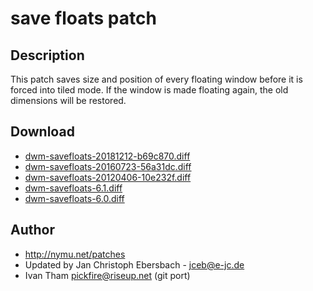 save floats patch
=================

Description
-----------
This patch saves size and position of every floating window before it is forced
into tiled mode. If the window is made floating again, the old dimensions will
be restored.

Download
--------
* [dwm-savefloats-20181212-b69c870.diff](dwm-savefloats-20181212-b69c870.diff)
* [dwm-savefloats-20160723-56a31dc.diff](dwm-savefloats-20160723-56a31dc.diff)
* [dwm-savefloats-20120406-10e232f.diff](dwm-savefloats-20120406-10e232f.diff)
* [dwm-savefloats-6.1.diff](dwm-savefloats-6.1.diff)
* [dwm-savefloats-6.0.diff](dwm-savefloats-6.0.diff)

Author
------
* http://nymu.net/patches
* Updated by Jan Christoph Ebersbach - <jceb@e-jc.de>
* Ivan Tham <pickfire@riseup.net> (git port)
